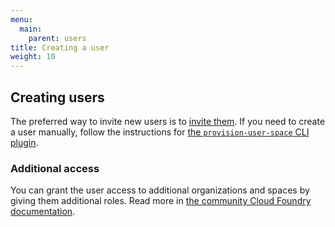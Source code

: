 ```yaml
---
menu:
  main:
    parent: users
title: Creating a user
weight: 10
---
```


## Creating users

The preferred way to invite new users is to [invite them](https://login.cloud.gov/invitations/new). If you need to create a user manually, follow the instructions for [the `provision-user-space` CLI plugin](https://github.com/18F/cf-provision-user-space-plugin).

### Additional access

You can grant the user access to additional organizations and spaces by giving them additional roles. Read more in [the community Cloud Foundry documentation](http://docs.cloudfoundry.org/concepts/roles.html#roles).
